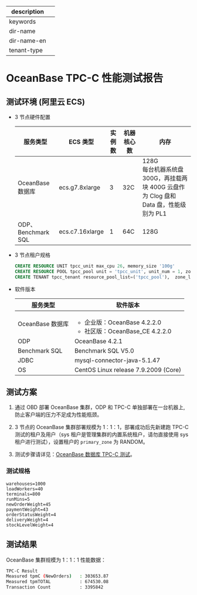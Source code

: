 |description||
|---|---|
|keywords||
|dir-name||
|dir-name-en||
|tenant-type||

# OceanBase TPC-C 性能测试报告

## 测试环境 (阿里云 ECS)

* 3 节点硬件配置  

    | 服务类型 | ECS 类型 | 实例数 | 机器核心数 | 内存 |
    | --- | --- | --- | --- | --- |
    | OceanBase 数据库 | ecs.g7.8xlarge | 3 | 32C | 128G <br>每台机器系统盘 300G，再挂载两块 400G 云盘作为 Clog 盘和 Data 盘，性能级别为 PL1|
    | ODP、Benchmark SQL | ecs.c7.16xlarge | 1 | 64C | 128G |

* 3 节点租户规格

    ```sql
    CREATE RESOURCE UNIT tpcc_unit max_cpu 26, memory_size '100g'
    CREATE RESOURCE POOL tpcc_pool unit = 'tpcc_unit', unit_num = 1, zone_list=('zone1','zone2','zone3');
    CREATE TENANT tpcc_tenant resource_pool_list=('tpcc_pool'),  zone_list('zone1', 'zone2', 'zone3'), primary_zone=RANDOM, locality='F@zone1,F@zone2,F@zone3' set variables ob_compatibility_mode='mysql', ob_tcp_invited_nodes='%';
    ```

* 软件版本

    | 服务类型 | 软件版本 |
    | --- | --- |
    | OceanBase 数据库 | <ul><li>企业版：OceanBase 4.2.2.0</li><li>社区版：OceanBase_CE 4.2.2.0 </li></ul> |
    | ODP | OceanBase 4.2.1 |
    | Benchmark SQL | Benchmark SQL V5.0 |
    | JDBC | mysql-connector-java-5.1.47 |
    | OS | CentOS Linux release 7.9.2009 (Core) |

## 测试方案

1. 通过 OBD 部署 OceanBase 集群，ODP 和 TPC-C 单独部署在一台机器上, 防止客户端的压力不足成为性能瓶颈。

2. 3 节点的 OceanBase 集群部署规模为 1：1：1，部署成功后先新建跑 TPC-C 测试的租户及用户（sys 租户是管理集群的内置系统租户，请勿直接使用 sys 租户进行测试），设置租户的 `primary_zone` 为 RANDOM。

3. 测试步骤请详见：[OceanBase 数据库 TPC-C 测试](../1100.performance-test/500.run-the-tpc-c-benchmark-on-oceanbase-database.md)。

### 测试规格

```shell
warehouses=1000
loadWorkers=40
terminals=800
runMins=5
newOrderWeight=45
paymentWeight=43
orderStatusWeight=4
deliveryWeight=4
stockLevelWeight=4
```

## 测试结果

OceanBase 集群规模为 1：1：1 性能数据：

```bash
TPC-C Result
Measured tpmC (NewOrders)   : 303653.87
Measured tpmTOTAL           : 674530.08
Transaction Count           : 3395842
```